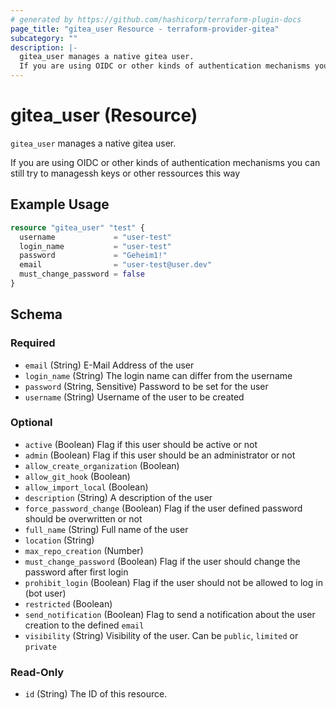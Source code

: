```yaml
---
# generated by https://github.com/hashicorp/terraform-plugin-docs
page_title: "gitea_user Resource - terraform-provider-gitea"
subcategory: ""
description: |-
  gitea_user manages a native gitea user.
  If you are using OIDC or other kinds of authentication mechanisms you can still try to managessh keys or other ressources this way
---
```


# gitea_user (Resource)

`gitea_user` manages a native gitea user.

If you are using OIDC or other kinds of authentication mechanisms you can still try to managessh keys or other ressources this way

## Example Usage

```terraform
resource "gitea_user" "test" {
  username             = "user-test"
  login_name           = "user-test"
  password             = "Geheim1!"
  email                = "user-test@user.dev"
  must_change_password = false
}
```

<!-- schema generated by tfplugindocs -->
## Schema

### Required

- `email` (String) E-Mail Address of the user
- `login_name` (String) The login name can differ from the username
- `password` (String, Sensitive) Password to be set for the user
- `username` (String) Username of the user to be created

### Optional

- `active` (Boolean) Flag if this user should be active or not
- `admin` (Boolean) Flag if this user should be an administrator or not
- `allow_create_organization` (Boolean)
- `allow_git_hook` (Boolean)
- `allow_import_local` (Boolean)
- `description` (String) A description of the user
- `force_password_change` (Boolean) Flag if the user defined password should be overwritten or not
- `full_name` (String) Full name of the user
- `location` (String)
- `max_repo_creation` (Number)
- `must_change_password` (Boolean) Flag if the user should change the password after first login
- `prohibit_login` (Boolean) Flag if the user should not be allowed to log in (bot user)
- `restricted` (Boolean)
- `send_notification` (Boolean) Flag to send a notification about the user creation to the defined `email`
- `visibility` (String) Visibility of the user. Can be `public`, `limited` or `private`

### Read-Only

- `id` (String) The ID of this resource.
